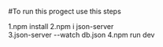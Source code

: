 #To run this progect use this steps

1.npm install
2.npm i json-server  
3.json-server --watch db.json
4.npm run dev
